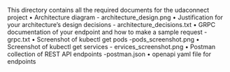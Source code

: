 
This directory contains all the required documents for the udaconnect project 
    • Architecture diagram - architecture_design.png
    • Justification for your architecture’s design decisions - architecture_decisions.txt
    • GRPC documentation of your endpoint and how to make a sample request -grpc.txt
    • Screenshot of kubectl get pods -pods_screenshot.png
    • Screenshot of kubectl get services - ervices_screenshot.png
    • Postman collection of REST API endpoints -postman.json
    • openapi yaml file for endpoints 
